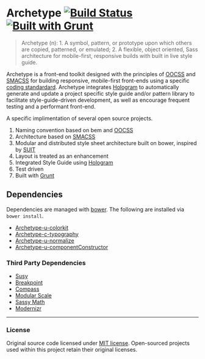 # Archetype [![Build Status](https://secure.travis-ci.org/Archetype-CSS/Archetype.png?branch=master)](http://travis-ci.org/Archetype-CSS/Archetype) [![Built with Grunt](https://cdn.gruntjs.com/builtwith.png)](http://gruntjs.com/)

>Archetype (n): 1. A symbol, pattern, or prototype upon which others are copied, patterned, or emulated; 2. A flexible, object oriented, Sass architecture for mobile-first, responsive builds with built in live style guide.

Archetype is a front-end toolkit designed with the principles of [OOCSS](https://github.com/stubbornella/oocss) and [SMACSS](http://smacss.com) for building responsive, mobile-first front-ends using a specific [coding standardard](https://github.com/Archetype-CSS/Archetype/blob/dev/style-guide/docs/README.md). Archetype integrates [Hologram](https://github.com/trulia/hologram) to automatically generate and update a project specific style guide and/or pattern library to facilitate style-guide-driven development, as well as encourage frequent testing and a performant front-end.

A specific implimentation of several open source projects.

  1. Naming convention based on bem and [OOCSS](https://github.com/stubbornella/oocss) 
  2. Architecture based on [SMACSS](http://smacss.com) 
  2. Modular and distributed style sheet architecture built on bower, inspired by [SUIT](https://github.com/suitcss/suit)
  3. Layout is treated as an enhancement
  4. Integrated Style Guide using [Hologram](https://github.com/trulia/hologram)
  5. Test driven
  6. Built with [Grunt](http://bower.io)

## Dependencies
Dependencies are managed with [bower](http://bower.io). The following are installed via `bower install`.

  * [Archetype-u-colorkit](https:github.com/Archetype-CSS/Archetype-u-colorkit)
  * [Archetype-c-typography](https:github.com/Archetype-CSS/Archetype-c-typography)
  * [Archetype-u-normalize](https:github.com/Archetype-CSS/Archetype-u-normalize)
  * [Archetype-u-componentConstructor](https:github.com/Archetype-CSS/Archetype-u-componentConstructor)

### Third Party Dependencies

  * [Susy](http://susy.oddbird.net)
  * [Breakpoint](https://github.com/Team-Sass/breakpoint)
  * [Compass](http://compass-style.org/)
  * [Modular Scale](https://github.com/Team-Sass/modular-scale)
  * [Sassy Math](https://github.com/Team-Sass/Sassy-math)
  * [Modernizr](http://modernizr.com)

---
### License
Original source code licensed under [MIT license](http://www.opensource.org/licenses/mit-license.php). Open-sourced projects used within this project retain their original licenses.

